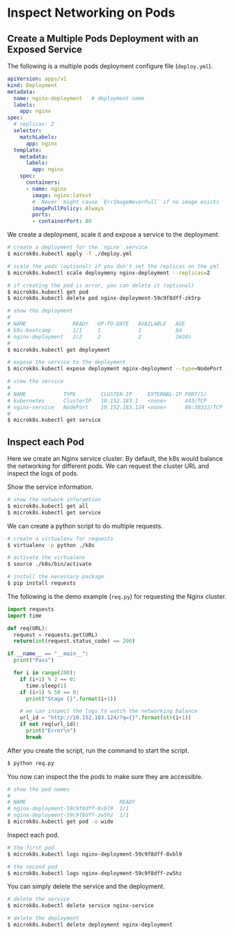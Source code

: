 # Inspect Networking on Pods

## Create a Multiple Pods Deployment with an Exposed Service

The following is a multiple pods deployment configure file (`deploy.yml`).

```yml
apiVersion: apps/v1
kind: Deployment
metadata:
  name: nginx-deployment   # deployment name
  labels:
    app: nginx
spec:
  # replicas: 2
  selector:
    matchLabels:
      app: nginx
  template:
    metadata:
      labels:
        app: nginx
    spec:
      containers:
      - name: nginx
        image: nginx:latest
        # `Never` might cause `ErrImageNeverPull` if no image exists
        imagePullPolicy: Always
        ports:
        - containerPort: 80
```

We create a deployment, scale it and expose a service to the deployment.

```sh
# create a deployment for the `nginx` service
$ microk8s.kubectl apply -f ./deploy.yml

# scale the pods (optional) if you don't set the replicas on the yml
$ microk8s.kubectl scale deploymeny nginx-deployment --replicas=2

# if creating the pod is error, you can delete it (optional)
$ microk8s.kubectl get pod
$ microk8s.kubectl delete pod nginx-deployment-59c9f8dff-zk5rp

# show the deployment
#
# NAME               READY   UP-TO-DATE   AVAILABLE   AGE
# k8s-bootcamp       1/1     1            1           8d
# nginx-deployment   2/2     2            2           2m34s
#
$ microk8s.kubectl get deployment

# expose the service to the deployment
$ microk8s.kubectl expose deployment nginx-deployment --type=NodePort --name=nginx-service --port=80

# view the service
#
# NAME            TYPE        CLUSTER-IP     EXTERNAL-IP PORT(S)        AGE
# kubernetes      ClusterIP   10.152.183.1   <none>      443/TCP        8d
# nginx-service   NodePort    10.152.183.124 <none>      80:30322/TCP   9s
#
$ microk8s.kubectl get service
```

## Inspect each Pod

Here we create an Nginx service cluster. By default, the k8s would balance the networking for different pods. We can request the cluster URL and inspect the logs of pods.

Show the service information.

```sh
# show the network inforamtion
$ microk8s.kubectl get all
$ microk8s.kubectl get service
```

We can create a python script to do multiple requests.

```sh
# create a virtualenv for requests
$ virtualenv -p python ./k8s

# activate the virtualenv
$ source ./k8s/bin/activate

# install the necessary package
$ pip install requests
```

The following is the demo example (`req.py`) for requesting the Nginx cluster.

```python
import requests
import time

def req(URL):
  request = requests.get(URL)
  return(int(request.status_code) == 200)

if __name__ == "__main__":
  print("Pass")

  for i in range(200):
    if (i+1) % 2 == 0:
      time.sleep(1)
    if (i+1) % 50 == 0:
      print("Stage {}".format(i+1))

    # we can inspect the logs to watch the networking balance
    url_id = "http://10.152.183.124/?q={}".format(str(i+1))
    if not req(url_id):
      print("Error\n")
      break
```

After you create the script, run the command to start the script.

```sh
$ python req.py
```

You now can inspect the the pods to make sure they are accessible.

```sh
# show the pod names
#
# NAME                              READY
# nginx-deployment-59c9f8dff-8vbl9  1/1
# nginx-deployment-59c9f8dff-zw5hz  1/1
$ microk8s.kubectl get pod -o wide
```

Inspect each pod.

```sh
# the first pod
$ microk8s.kubectl logs nginx-deployment-59c9f8dff-8vbl9

# the second pod
$ microk8s.kubectl logs nginx-deployment-59c9f8dff-zw5hz
```

You can simply delete the service and the deployment.

```sh
# delete the service
$ microk8s.kubectl delete service nginx-service

# delete the deployment
$ microk8s.kubectl delete deployment nginx-deployment
```